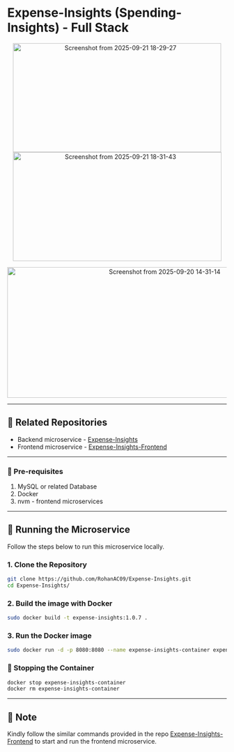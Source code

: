 # Expense-Insights (Spending-Insights) - Full Stack

<p align="center">
<a href="https://github.com/RohanAC09/Expense-Insights-Frontend" target="blank"><img width="478" height="250" alt="Screenshot from 2025-09-21 18-29-27" src="https://github.com/user-attachments/assets/af5decc5-7702-4291-b38b-f7a3d1c9b8f0" /></a>
<a href="https://github.com/RohanAC09/Expense-Insights-Frontend" target="blank"><img width="479" height="250" alt="Screenshot from 2025-09-21 18-31-43" src="https://github.com/user-attachments/assets/d335659a-ac3b-4556-b65c-bb0ef3c8cb66" /></a>
  <!-- <img width="855" height="447" alt="Screenshot from 2025-09-21 18-29-27" src="https://github.com/user-attachments/assets/af5decc5-7702-4291-b38b-f7a3d1c9b8f0" />
<img width="838" height="437" alt="Screenshot from 2025-09-21 18-31-43" src="https://github.com/user-attachments/assets/d335659a-ac3b-4556-b65c-bb0ef3c8cb66" /> -->
</p>
<p align="center">
<a href="https://github.com/RohanAC09/Expense-Insights-Frontend" target="blank"><img width="707" height="300" alt="Screenshot from 2025-09-20 14-31-14" src="https://github.com/user-attachments/assets/7d87b785-fd66-4d36-a22d-5d67fbf733c7" /></a>
<!-- <img width="1168" height="413" alt="Screenshot from 2025-09-20 14-31-14" src="https://github.com/user-attachments/assets/7d87b785-fd66-4d36-a22d-5d67fbf733c7" /> -->
</p>

---

## 🔗 Related Repositories
- Backend microservice - [Expense-Insights](https://github.com/RohanAC09/Expense-Insights)
- Frontend microservice - [Expense-Insights-Frontend](https://github.com/RohanAC09/Expense-Insights-Frontend)

---

### 🧩 Pre-requisites

1. MySQL or related Database
2. Docker
3. nvm - frontend microservices

<!-- 2. Keycloak or 3rd party login service -->
---

## 🚀 Running the Microservice

Follow the steps below to run this microservice locally.

### 1. Clone the Repository
```bash
git clone https://github.com/RohanAC09/Expense-Insights.git
cd Expense-Insights/
```

### 2. Build the image with Docker
```bash
sudo docker build -t expense-insights:1.0.7 .
```

### 3. Run the Docker image
```bash
sudo docker run -d -p 8080:8080 --name expense-insights-container expense-insights:1.0.7
```

### 🛑 Stopping the Container
```bash
docker stop expense-insights-container
docker rm expense-insights-container
```

---

## 📜 Note

Kindly follow the similar commands provided in the repo [Expense-Insights-Frontend](https://github.com/RohanAC09/Expense-Insights-Frontend) to start and run the frontend microservice.

